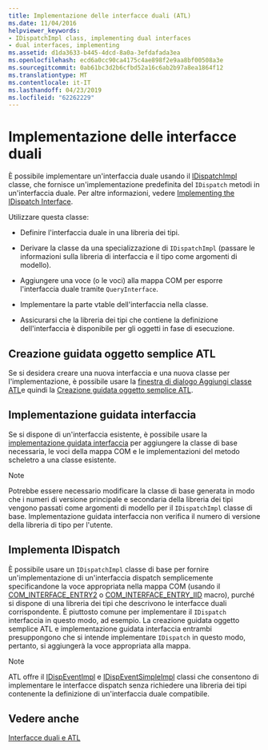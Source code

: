 ```yaml
---
title: Implementazione delle interfacce duali (ATL)
ms.date: 11/04/2016
helpviewer_keywords:
- IDispatchImpl class, implementing dual interfaces
- dual interfaces, implementing
ms.assetid: d1da3633-b445-4dcd-8a0a-3efdafada3ea
ms.openlocfilehash: ecd6a0cc90ca4175c4ae898f2e9aa8bf00508a3e
ms.sourcegitcommit: 0ab61bc3d2b6cfbd52a16c6ab2b97a8ea1864f12
ms.translationtype: MT
ms.contentlocale: it-IT
ms.lasthandoff: 04/23/2019
ms.locfileid: "62262229"
---
```

# <a name="implementing-a-dual-interface"></a>Implementazione delle interfacce duali

È possibile implementare un'interfaccia duale usando il [IDispatchImpl](../atl/reference/idispatchimpl-class.md) classe, che fornisce un'implementazione predefinita del `IDispatch` metodi in un'interfaccia duale. Per altre informazioni, vedere [Implementing the IDispatch Interface](/previous-versions/windows/desktop/automat/implementing-the-idispatch-interface).

Utilizzare questa classe:

- Definire l'interfaccia duale in una libreria dei tipi.

- Derivare la classe da una specializzazione di `IDispatchImpl` (passare le informazioni sulla libreria di interfaccia e il tipo come argomenti di modello).

- Aggiungere una voce (o le voci) alla mappa COM per esporre l'interfaccia duale tramite `QueryInterface`.

- Implementare la parte vtable dell'interfaccia nella classe.

- Assicurarsi che la libreria dei tipi che contiene la definizione dell'interfaccia è disponibile per gli oggetti in fase di esecuzione.

## <a name="atl-simple-object-wizard"></a>Creazione guidata oggetto semplice ATL

Se si desidera creare una nuova interfaccia e una nuova classe per l'implementazione, è possibile usare la [finestra di dialogo Aggiungi classe ATL](../ide/add-class-dialog-box.md)e quindi la [Creazione guidata oggetto semplice ATL](../atl/reference/atl-simple-object-wizard.md).

## <a name="implement-interface-wizard"></a>Implementazione guidata interfaccia

Se si dispone di un'interfaccia esistente, è possibile usare la [implementazione guidata interfaccia](../atl/reference/adding-a-new-interface-in-an-atl-project.md) per aggiungere la classe di base necessaria, le voci della mappa COM e le implementazioni del metodo scheletro a una classe esistente.

> [!NOTE]
>  Potrebbe essere necessario modificare la classe di base generata in modo che i numeri di versione principale e secondaria della libreria dei tipi vengono passati come argomenti di modello per il `IDispatchImpl` classe di base. Implementazione guidata interfaccia non verifica il numero di versione della libreria di tipo per l'utente.

## <a name="implementing-idispatch"></a>Implementa IDispatch

È possibile usare un `IDispatchImpl` classe di base per fornire un'implementazione di un'interfaccia dispatch semplicemente specificandone la voce appropriata nella mappa COM (usando il [COM_INTERFACE_ENTRY2](reference/com-interface-entry-macros.md#com_interface_entry2) o [COM_INTERFACE_ENTRY_IID](reference/com-interface-entry-macros.md#com_interface_entry_iid) macro), purché si dispone di una libreria dei tipi che descrivono le interfacce duali corrispondente. È piuttosto comune per implementare il `IDispatch` interfaccia in questo modo, ad esempio. La creazione guidata oggetto semplice ATL e implementazione guidata interfaccia entrambi presuppongono che si intende implementare `IDispatch` in questo modo, pertanto, si aggiungerà la voce appropriata alla mappa.

> [!NOTE]
>  ATL offre il [IDispEventImpl](../atl/reference/idispeventimpl-class.md) e [IDispEventSimpleImpl](../atl/reference/idispeventsimpleimpl-class.md) classi che consentono di implementare le interfacce dispatch senza richiedere una libreria dei tipi contenente la definizione di un'interfaccia duale compatibile.

## <a name="see-also"></a>Vedere anche

[Interfacce duali e ATL](../atl/dual-interfaces-and-atl.md)

